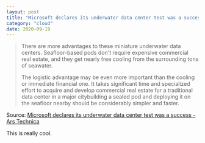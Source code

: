 ```yaml
---
layout: post
title: "Microsoft declares its underwater data center test was a success"
category: "cloud"
date: 2020-09-19
---
```


> There are more advantages to these miniature underwater data centers. Seafloor-based pods don't require expensive commercial real estate, and they get nearly free cooling from the surrounding tons of seawater.
>
> The logistic advantage may be even more important than the cooling or immediate financial one. It takes significant time and specialized effort to acquire and develop commercial real estate for a traditional data center in a major citybuilding a sealed pod and deploying it on the seafloor nearby should be considerably simpler and faster.

Source: [Microsoft declares its underwater data center test was a success - Ars Technica](https://arstechnica.com/information-technology/2020/09/microsoft-declares-its-underwater-data-center-test-was-a-success/)

This is really cool.
